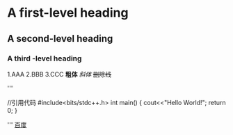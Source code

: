 # A first-level heading
## A second-level heading
### A third -level heading
1.AAA
2.BBB
3.CCC
**粗体**
*斜体*
~~删除线~~

'''

//引用代码
#include<bits/stdc++.h>
int main()
{
cout<<"Hello World!";
return 0;
}

'''
[百度](www.baidu.com)
